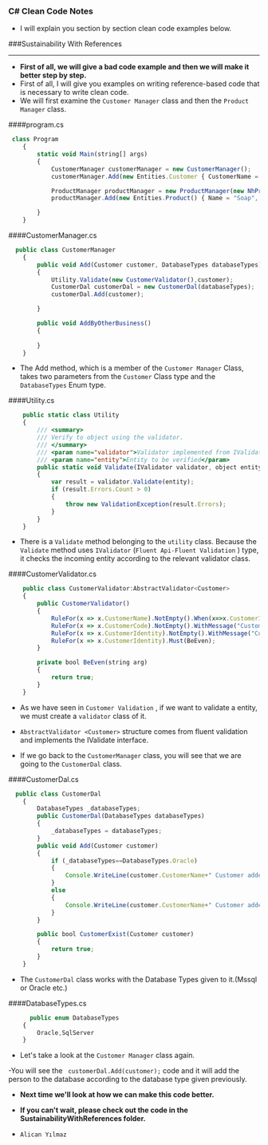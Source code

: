 ### C# Clean Code Notes
- I will explain you section by section clean code examples below.


###Sustainability With References
                
-----
- **First of all, we will give a bad code example and then we will make it better step by step.**
- First of all, I will give you examples on writing reference-based code that is necessary to write clean code.
- We will first examine the `Customer Manager`  class and then the `Product Manager`   class.

####program.cs
```javascript
 class Program
    {
        static void Main(string[] args)
        {
            CustomerManager customerManager = new CustomerManager();
            customerManager.Add(new Entities.Customer { CustomerName = "Alican", CustomerCode = "AFWQFW2213", CustomerIdentity = "2589631725" }, Enums.DatabaseTypes.Oracle);

            ProductManager productManager = new ProductManager(new NhProductDal(),new StockControllerServiceAdapter());
            productManager.Add(new Entities.Product() { Name = "Soap", Quantity = 102, Barcode = "AFWQ212352" });

        }
    }
```


####CustomerManager.cs
```javascript
  public class CustomerManager
    {
        public void Add(Customer customer, DatabaseTypes databaseTypes)
        {
            Utility.Validate(new CustomerValidator(),customer);
            CustomerDal customerDal = new CustomerDal(databaseTypes);
            customerDal.Add(customer);

        }

        public void AddByOtherBusiness()
        {
             
        }
    }
```
- The Add method, which is a member of the `Customer Manager`  Class, takes two parameters from the `Customer`  Class type and the  `DatabaseTypes`  Enum type.

####Utility.cs
```javascript
    public static class Utility
    {
        /// <summary>
        /// Verify to object using the validator.
        /// </summary>
        /// <param name="validator">Validator implemented from IValidator.</param>
        /// <param name="entity">Entity to be verified</param>
        public static void Validate(IValidator validator, object entity)// First Parameter is : CustomerValidator Second Parameter is : Entity(Customer)
        {
            var result = validator.Validate(entity);
            if (result.Errors.Count > 0)
            {
                throw new ValidationException(result.Errors);
            }
        }
    }
```



- There is a `Validate`  method belonging to the `utility`  class.
Because the `Validate` method uses `IValidator`  (`Fluent Api-Fluent Validation` ) type, it checks the incoming entity according to the relevant validator class.

####CustomerValidator.cs
```javascript
    public class CustomerValidator:AbstractValidator<Customer>
    {
        public CustomerValidator()
        {
            RuleFor(x => x.CustomerName).NotEmpty().When(x=>x.CustomerIdentity=="123").WithMessage("CustomerName field not be empty!");
            RuleFor(x => x.CustomerCode).NotEmpty().WithMessage("CustomerCode field not be empty!");
            RuleFor(x => x.CustomerIdentity).NotEmpty().WithMessage("Customer Identity field not be empty!");
            RuleFor(x => x.CustomerIdentity).Must(BeEven);
        }

        private bool BeEven(string arg)
        {
            return true;
        }
    }
```


- As we have seen in `Customer Validation` , if we want to validate a entity, we must create a  `validator`  class of it.

- `AbstractValidator <Customer>`  structure comes from fluent validation and implements the IValidate interface.

- If we go back to the  `CustomerManager`  class, you will see that we are going to the `CustomerDal`  class.

####CustomerDal.cs
```javascript
  public class CustomerDal
    {
        DatabaseTypes _databaseTypes;
        public CustomerDal(DatabaseTypes databaseTypes)
        {
            _databaseTypes = databaseTypes;
        }
        public void Add(Customer customer)
        {
            if (_databaseTypes==DatabaseTypes.Oracle)
            {
                Console.WriteLine(customer.CustomerName+" Customer added to Database with Oracle.");
            }
            else
            {
                Console.WriteLine(customer.CustomerName+" Customer added to Database with Mssql.");
            }
        }

        public bool CustomerExist(Customer customer)
        {
            return true;
        }
    }
```



- The `CustomerDal`  class works with the Database Types given to it.(Mssql or Oracle etc.)

####DatabaseTypes.cs
```javascript
      public enum DatabaseTypes
    {
        Oracle,SqlServer
    }
```

- Let's take a look at the `Customer Manager`  class again.

-You will see the ` customerDal.Add(customer);`  code and it will add the person to the database according to the database type given previously.

- **Next time we'll look at how we can make this code better.**

- **If you can't wait, please check out the code in the SustainabilityWithReferences folder.**

- `Alican Yılmaz` 
